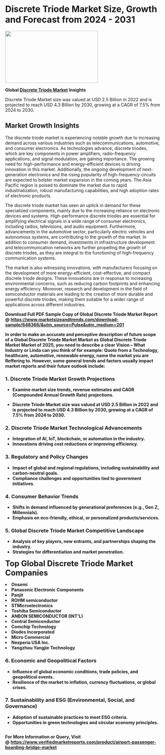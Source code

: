 <H1>Discrete Triode Market Size, Growth and Forecast from 2024 - 2031</H1><img class="aligncenter size-medium wp-image-584254" src="https://thirdeyenews.in/wp-content/uploads/2024/09/Global-Market-Research-300x168.jpeg" alt="" width="300" height="168" /><p><strong>Global&nbsp;<a href="https://www.marketsizeandtrends.com/download-sample/648366/&amp;utm_source=Pulse&amp;utm_medium=201">Discrete Triode Market</a> Insights</strong></p><p>Discrete Triode Market size was valued at USD 2.5 Billion in 2022 and is projected to reach USD 4.3 Billion by 2030, growing at a CAGR of 7.5% from 2024 to 2030.</p><p><h2>Market Growth Insights</h2> <p>The discrete triode market is experiencing notable growth due to increasing demand across various industries such as telecommunications, automotive, and consumer electronics. As technologies advance, discrete triodes, which are key components in power amplifiers, radio-frequency applications, and signal modulation, are gaining importance. The growing need for high-performance and energy-efficient devices is driving innovation in this market. Additionally, the ongoing development of next-generation electronics and the rising popularity of high-frequency circuits are expected to bolster market expansion in the coming years. The Asia Pacific region is poised to dominate the market due to rapid industrialization, robust manufacturing capabilities, and high adoption rates of electronic products.</p> <p><strong></strong></p> <p>The discrete triode market has seen an uptick in demand for these specialized components, mainly due to the increasing reliance on electronic devices and systems. High-performance discrete triodes are essential for amplifying electrical signals in a wide range of consumer electronics, including radios, televisions, and audio equipment. Furthermore, advancements in the automotive sector, particularly electric vehicles and autonomous systems, are contributing to the growth of the market. In addition to consumer demand, investments in infrastructure development and telecommunication networks are further propelling the growth of discrete triodes, as they are integral to the functioning of high-frequency communication systems.</p> <p>The market is also witnessing innovations, with manufacturers focusing on the development of more energy-efficient, cost-effective, and compact discrete triode designs. These innovations are in response to increasing environmental concerns, such as reducing carbon footprints and enhancing energy efficiency. Moreover, research and development in the field of semiconductor materials are leading to the creation of more durable and powerful discrete triodes, making them suitable for a wider range of applications across different industries.</p> <p><strong></p><p><span class=""><strong>Download Full PDF Sample Copy of Global Discrete Triode Market Report</strong> @ <a href="https://www.marketsizeandtrends.com/download-sample/648366/&amp;utm_source=Pulse&amp;utm_medium=201" target="_blank">https://www.marketsizeandtrends.com/download-sample/648366/&amp;utm_source=Pulse&amp;utm_medium=201</a></span></p><p>In order to make an accurate and perceptive description of future scope of a Global&nbsp;Discrete Triode Market Market as Global&nbsp;Discrete Triode Market Market of 2025, you need to describe a clear Vision &ndash; What Industry or Linda can you think of for example: Quote from a Technology, healthcare, automotive, renewable energy, name the market you are Reffering to. However, some general trends and factors usually impact market reports and their future outlook include:</p><h3>1.&nbsp;<strong>Discrete Triode Market Growth Projections</strong></h3><ul><li>Examine market size trends, revenue estimates and CAGR (Compounded Annual Growth Rate) projections.</li><li><p>Discrete Triode Market size was valued at USD 2.5 Billion in 2022 and is projected to reach USD 4.3 Billion by 2030, growing at a CAGR of 7.5% from 2024 to 2030.</p></li></ul><h3>2.&nbsp;<strong>Discrete Triode Market Technological Advancements</strong></h3><ul><li>Integration of AI, IoT, blockchain, or automation in the industry.</li><li>Innovations driving cost reductions or improving efficiency.</li></ul><h3>3.&nbsp;<strong>Regulatory and Policy Changes</strong></h3><ul><li>Impact of global and regional regulations, including sustainability and carbon-neutral goals.</li><li>Compliance challenges and opportunities tied to government initiatives.</li></ul><h3>4.&nbsp;<strong>Consumer Behavior Trends</strong></h3><ul><li>Shifts in demand influenced by generational preferences (e.g., Gen Z, Millennials).</li><li>Emphasis on eco-friendly, ethical, or personalized products/services.</li></ul><h3>5.&nbsp;<strong>Global Discrete Triode Market Competitive Landscape</strong></h3><ul><li>Analysis of key players, new entrants, and partnerships shaping the industry.</li><li>Strategies for differentiation and market penetration.</li></ul><p data-pm-slice="1 1 []"><span style="color: inherit; font-family: inherit; font-size: 25px;">Top Global Discrete Triode Market Companies</span></p><div class="" data-test-id=""><p><li>Onsemi</li><li> Panasonic Electronic Components</li><li> Panjit</li><li> ROHM semiconductor</li><li> STMicroelectronics</li><li> Toshiba Semiconductor</li><li> ANBON SEMICONDUCTOR (INT'L)</li><li> Central Semiconductor</li><li> Comchip Technology</li><li> Diodes Incorporated</li><li> Micro Commercial</li><li> Nexperia USA Inc.</li><li> Yangzhou Yangjie Technology</li></p></div><h3>6.&nbsp;<strong>Economic and Geopolitical Factors</strong></h3><ul><li>Influence of global economic conditions, trade policies, and geopolitical events.</li><li>Resilience of the market to inflation, currency fluctuations, or global crises.</li></ul><h3>7.&nbsp;<strong>Sustainability and ESG (Environmental, Social, and Governance)</strong></h3><ul><li>Adoption of sustainable practices to meet ESG criteria.</li><li>Opportunities in green technologies and circular economy principles.</li></ul><h2><strong style="font-size: 14px;">For More Information or Query, Visit @&nbsp;</strong><a style="background-color: #ffffff; font-size: 14px;" href="https://www.marketsizeandtrends.com/report/discrete-triode-market/" target="_blank">https://www.verifiedmarketreports.com/product/airport-passenger-boarding-bridge-market</a></h2>